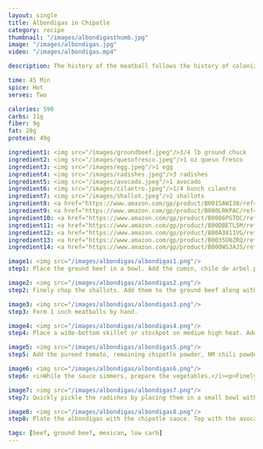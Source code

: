 ```yaml
---
layout: single
title: Albondigas in Chipotle
category: recipe
thumbnail: "/images/albondigasthumb.jpg"
image: "/images/albondigas.jpg"
video: "/images/albondigas.mp4"

description: The history of the meatball follows the history of colonization and migration. The earliest meatball recipes can be traced to Imperial Rome. Beef, chicken, peacock, rabbit or pork were finely chopped and combined with moist bread and spices and rolled into balls. These tender balls of meat were cooked in boiling salt water, which is the same method used in Germany & Poland today.<p> Although the origin of the meatball may come from Imperial Rome, the Arabs are responsible for the name. Since the 8th century, Arabic countries (specifically Morocco, Lebanon, Syria, and Palestine) have conquered, ruled, and left their mark upon Spanish culture. The Arabs brought their <i>al-bunduqa</i>, a spiced meatball bound with eggs and pan fried in oil. By the 12th century, the <i>al-bunduqa</i> is adopted as the <i>albondiga</i> and consumed by Spaniards of all social classes. </p> <p> As the albondiga is incorporated into Spanish culture, the recipes become more complex with the addition of fresh herbs, dried chiles, and thick sauces. As the Spaniards conquered new countries, the albondiga became part of their respective cuisines. </p> <p> Our Albondiga recipe comes from Mexico. These spice-kissed beef meatballs are browned until crisp and then cooked in a chipotle tomato sauce. The smoky, spicy sauce is then topped with creamy avocados, pickled radishes, queso fresco and cilantro. </p>

time: 45 Min
spice: Hot
serves: Two

calories: 590
carbs: 11g
fiber: 9g
fat: 28g
protein: 49g

ingredient1: <img src="/images/groundbeef.jpeg"/>3/4 lb ground chuck
ingredient2: <img src="/images/quesofresco.jpeg"/>1 oz queso fresco
ingredient3: <img src="/images/egg.jpeg"/>1 egg
ingredient4: <img src="/images/radishes.jpeg"/>3 radishes
ingredient5: <img src="/images/avocado.jpeg"/>1 avocado
ingredient6: <img src="/images/cilantro.jpeg"/>1/4 bunch cilantro
ingredient7: <img src="/images/shallot.jpeg"/>2 shallots
ingredient8: <a href="https://www.amazon.com/gp/product/B001SAWI38/ref=as_li_qf_sp_asin_il_tl?ie=UTF8&tag=cilalime-20&camp=1789&creative=9325&linkCode=as2&creativeASIN=B001SAWI38&linkId=f50a9f64e07d6fe1dfa9c524415c9b72"><img src="/images/tomatopuree.jpeg"/>1 cup tomato puree</a>
ingredient9: <a href="https://www.amazon.com/gp/product/B000LRKPAC/ref=as_li_qf_sp_asin_il_tl?ie=UTF8&tag=cilalime-20&camp=1789&creative=9325&linkCode=as2&creativeASIN=B000LRKPAC&linkId=9f43b3d2ff96a2f6c8771dce441f2084"><img src="/images/whitewinevinegar.jpeg"/>1/4 cup white wine vinegar</a>
ingredient10: <a href="https://www.amazon.com/gp/product/B0086PGTOC/ref=as_li_qf_sp_asin_il_tl?ie=UTF8&tag=cilalime-20&camp=1789&creative=9325&linkCode=as2&creativeASIN=B0086PGTOC&linkId=865c1e77ae03f6c46059ff0763fc683d"><img src="/images/panko.jpeg"/>1/4 cup panko breadcrumbs</a>
ingredient11: <a href="https://www.amazon.com/gp/product/B00DBETL5M/ref=as_li_qf_sp_asin_il_tl?ie=UTF8&tag=cilalime-20&camp=1789&creative=9325&linkCode=as2&creativeASIN=B00DBETL5M&linkId=06994a432365b52df033e059887aa858"><img src="/images/groundchipotle.jpeg"/>1 1/2 tsp ground chipotle</a>
ingredient12: <a href="https://www.amazon.com/gp/product/B00A3811VG/ref=as_li_qf_sp_asin_il_tl?ie=UTF8&tag=cilalime-20&camp=1789&creative=9325&linkCode=as2&creativeASIN=B00A3811VG&linkId=f28f3c9922f716503875538a24d95a8d"><img src="/images/groundnmchili.jpeg"/>1 tsp ground New Mexico chili</a>
ingredient13: <a href="https://www.amazon.com/gp/product/B0035O0ZRQ/ref=as_li_qf_sp_asin_il_tl?ie=UTF8&tag=cilalime-20&camp=1789&creative=9325&linkCode=as2&creativeASIN=B0035O0ZRQ&linkId=4961647e23e075d146cf7f43b0f39ddb"><img src="/images/groundchilidearbol.jpeg"/>1/2 tsp ground cili de arbol</a>
ingredient14: <a href="https://www.amazon.com/gp/product/B000WS3AJS/ref=as_li_qf_sp_asin_il_tl?ie=UTF8&tag=cilalime-20&camp=1789&creative=9325&linkCode=as2&creativeASIN=B000WS3AJS&linkId=aa8d30379d619c30d128866d707db320"><img src="/images/groundcumin.jpeg"/>1/2 tsp ground cumin</a>

image1: <img src="/images/albondigas/albondigas1.png"/>
step1: Place the ground beef in a bowl. Add the cumin, chile de arbol powder, 1/2 tsp chipotle powder, and 1/4 tsp of salt. Mix.

image2: <img src="/images/albondigas/albondigas2.png"/>
step2: Finely chop the shallots. Add them to the ground beef along with the panko breadcrumbs. Break the egg into the bowl and mix.

image3: <img src="/images/albondigas/albondigas3.png"/>
step3: Form 1 inch meatballs by hand.

image4: <img src="/images/albondigas/albondigas4.png"/>
step4: Place a wide-bottom skillet or stockpot on medium high heat. Add enough oil to coat the bottom of the pan. Once the oil is hot, add the meatballs. Brown the meatballs on each side for 2 minutes.<p><i> While meatballs don't technically have sides, it's important to make sure that they brown on the exterior.</i></p>

image5: <img src="/images/albondigas/albondigas5.png"/>
step5: Add the pureed tomato, remaining chipotle powder, NM chili powder, and 2 cups of water. Let the sauce simmer until reduced by half.

image6: <img src="/images/albondigas/albondigas6.png"/>
step6: <i>While the sauce simmers, prepare the vegetables.</i><p>Finely slice the radishes, slice the avocados, and remove the cilantro leaves from their stems.</p>

image7: <img src="/images/albondigas/albondigas7.png"/>
step7: Quickly pickle the radishes by placing them in a small bowl with the white wine vinegar.

image8: <img src="/images/albondigas/albondigas8.png"/>
step8: Plate the albondigas with the chipotle sauce. Top with the avocado, cilantro and pickled radishes. Crumble the queso fresco over the plate.

tags: [beef, ground beef, mexican, low carb]
---
```

